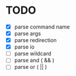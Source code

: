 # TODO

- [x] parse command name
- [x] parse args
- [x] parse redirection
- [x] parse io
- [ ] parse wildcard
- [ ] parse and ( && )
- [ ] parse or ( || )